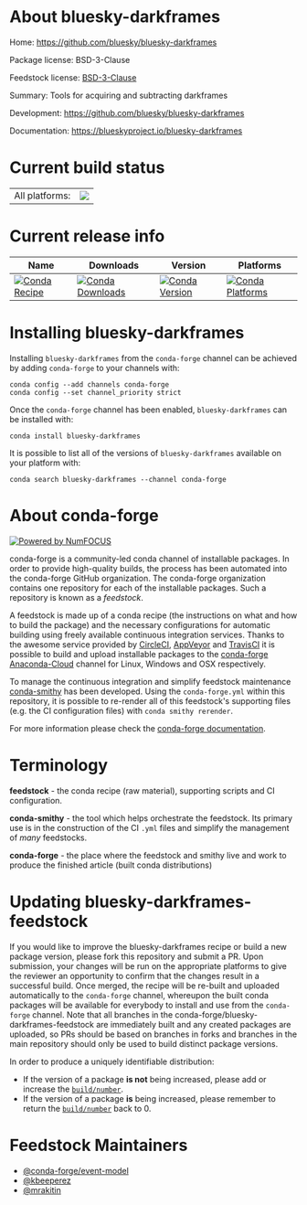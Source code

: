 About bluesky-darkframes
========================

Home: https://github.com/bluesky/bluesky-darkframes

Package license: BSD-3-Clause

Feedstock license: [BSD-3-Clause](https://github.com/conda-forge/bluesky-darkframes-feedstock/blob/master/LICENSE.txt)

Summary: Tools for acquiring and subtracting darkframes

Development: https://github.com/bluesky/bluesky-darkframes

Documentation: https://blueskyproject.io/bluesky-darkframes

Current build status
====================


<table><tr><td>All platforms:</td>
    <td>
      <a href="https://dev.azure.com/conda-forge/feedstock-builds/_build/latest?definitionId=13403&branchName=master">
        <img src="https://dev.azure.com/conda-forge/feedstock-builds/_apis/build/status/bluesky-darkframes-feedstock?branchName=master">
      </a>
    </td>
  </tr>
</table>

Current release info
====================

| Name | Downloads | Version | Platforms |
| --- | --- | --- | --- |
| [![Conda Recipe](https://img.shields.io/badge/recipe-bluesky--darkframes-green.svg)](https://anaconda.org/conda-forge/bluesky-darkframes) | [![Conda Downloads](https://img.shields.io/conda/dn/conda-forge/bluesky-darkframes.svg)](https://anaconda.org/conda-forge/bluesky-darkframes) | [![Conda Version](https://img.shields.io/conda/vn/conda-forge/bluesky-darkframes.svg)](https://anaconda.org/conda-forge/bluesky-darkframes) | [![Conda Platforms](https://img.shields.io/conda/pn/conda-forge/bluesky-darkframes.svg)](https://anaconda.org/conda-forge/bluesky-darkframes) |

Installing bluesky-darkframes
=============================

Installing `bluesky-darkframes` from the `conda-forge` channel can be achieved by adding `conda-forge` to your channels with:

```
conda config --add channels conda-forge
conda config --set channel_priority strict
```

Once the `conda-forge` channel has been enabled, `bluesky-darkframes` can be installed with:

```
conda install bluesky-darkframes
```

It is possible to list all of the versions of `bluesky-darkframes` available on your platform with:

```
conda search bluesky-darkframes --channel conda-forge
```


About conda-forge
=================

[![Powered by NumFOCUS](https://img.shields.io/badge/powered%20by-NumFOCUS-orange.svg?style=flat&colorA=E1523D&colorB=007D8A)](http://numfocus.org)

conda-forge is a community-led conda channel of installable packages.
In order to provide high-quality builds, the process has been automated into the
conda-forge GitHub organization. The conda-forge organization contains one repository
for each of the installable packages. Such a repository is known as a *feedstock*.

A feedstock is made up of a conda recipe (the instructions on what and how to build
the package) and the necessary configurations for automatic building using freely
available continuous integration services. Thanks to the awesome service provided by
[CircleCI](https://circleci.com/), [AppVeyor](https://www.appveyor.com/)
and [TravisCI](https://travis-ci.com/) it is possible to build and upload installable
packages to the [conda-forge](https://anaconda.org/conda-forge)
[Anaconda-Cloud](https://anaconda.org/) channel for Linux, Windows and OSX respectively.

To manage the continuous integration and simplify feedstock maintenance
[conda-smithy](https://github.com/conda-forge/conda-smithy) has been developed.
Using the ``conda-forge.yml`` within this repository, it is possible to re-render all of
this feedstock's supporting files (e.g. the CI configuration files) with ``conda smithy rerender``.

For more information please check the [conda-forge documentation](https://conda-forge.org/docs/).

Terminology
===========

**feedstock** - the conda recipe (raw material), supporting scripts and CI configuration.

**conda-smithy** - the tool which helps orchestrate the feedstock.
                   Its primary use is in the construction of the CI ``.yml`` files
                   and simplify the management of *many* feedstocks.

**conda-forge** - the place where the feedstock and smithy live and work to
                  produce the finished article (built conda distributions)


Updating bluesky-darkframes-feedstock
=====================================

If you would like to improve the bluesky-darkframes recipe or build a new
package version, please fork this repository and submit a PR. Upon submission,
your changes will be run on the appropriate platforms to give the reviewer an
opportunity to confirm that the changes result in a successful build. Once
merged, the recipe will be re-built and uploaded automatically to the
`conda-forge` channel, whereupon the built conda packages will be available for
everybody to install and use from the `conda-forge` channel.
Note that all branches in the conda-forge/bluesky-darkframes-feedstock are
immediately built and any created packages are uploaded, so PRs should be based
on branches in forks and branches in the main repository should only be used to
build distinct package versions.

In order to produce a uniquely identifiable distribution:
 * If the version of a package **is not** being increased, please add or increase
   the [``build/number``](https://docs.conda.io/projects/conda-build/en/latest/resources/define-metadata.html#build-number-and-string).
 * If the version of a package **is** being increased, please remember to return
   the [``build/number``](https://docs.conda.io/projects/conda-build/en/latest/resources/define-metadata.html#build-number-and-string)
   back to 0.

Feedstock Maintainers
=====================

* [@conda-forge/event-model](https://github.com/conda-forge/event-model/)
* [@kbeeperez](https://github.com/kbeeperez/)
* [@mrakitin](https://github.com/mrakitin/)

